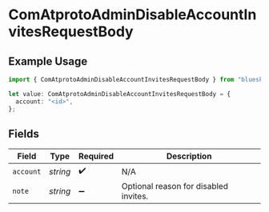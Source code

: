 # ComAtprotoAdminDisableAccountInvitesRequestBody

## Example Usage

```typescript
import { ComAtprotoAdminDisableAccountInvitesRequestBody } from "bluesky/models/operations";

let value: ComAtprotoAdminDisableAccountInvitesRequestBody = {
  account: "<id>",
};
```

## Fields

| Field                                 | Type                                  | Required                              | Description                           |
| ------------------------------------- | ------------------------------------- | ------------------------------------- | ------------------------------------- |
| `account`                             | *string*                              | :heavy_check_mark:                    | N/A                                   |
| `note`                                | *string*                              | :heavy_minus_sign:                    | Optional reason for disabled invites. |